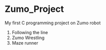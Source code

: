# Zumo_Project
My first C programming project on Zumo robot
1. Following the line
2. Zumo Wrestling
3. Maze runner
